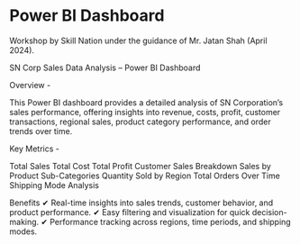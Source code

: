 # Power BI Dashboard 
 Workshop by Skill Nation under the guidance of Mr. Jatan Shah (April 2024).


SN Corp Sales Data Analysis – Power BI Dashboard

Overview -

This Power BI dashboard provides a detailed analysis of SN Corporation’s sales performance, offering insights into revenue, costs, profit, customer transactions, regional sales, product category performance, and order trends over time.

Key Metrics - 

Total Sales
Total Cost
Total Profit
Customer Sales Breakdown
Sales by Product Sub-Categories
Quantity Sold by Region
Total Orders Over Time
Shipping Mode Analysis

Benefits
✔ Real-time insights into sales trends, customer behavior, and product performance.
✔ Easy filtering and visualization for quick decision-making.
✔ Performance tracking across regions, time periods, and shipping modes.